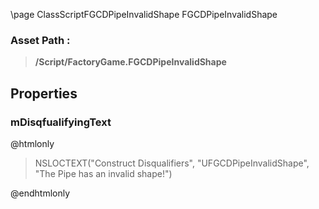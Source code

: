 \page ClassScriptFGCDPipeInvalidShape FGCDPipeInvalidShape
### Asset Path :
<b><blockquote>/Script/FactoryGame.FGCDPipeInvalidShape</blockquote></b>
## Properties

### mDisqfualifyingText
@htmlonly
<blockquote>NSLOCTEXT("Construct Disqualifiers", "UFGCDPipeInvalidShape", "The Pipe has an invalid shape!")</blockquote>
@endhtmlonly

